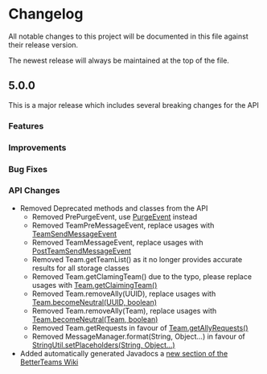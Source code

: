 # Changelog

All notable changes to this project will be documented in this file against their release version.

The newest release will always be maintained at the top of the file.

## 5.0.0

This is a major release which includes several breaking changes for the API

### Features

### Improvements

### Bug Fixes

### API Changes

* Removed Deprecated methods and classes from the API
    * Removed PrePurgeEvent,
      use [PurgeEvent](https://betterteams.booksaw.dev/apidocs/com/booksaw/betterTeams/customEvents/PurgeEvent.html)
      instead
    * Removed TeamPreMessageEvent,
      replace usages
      with [TeamSendMessageEvent](https://betterteams.booksaw.dev/apidocs/com/booksaw/betterTeams/customEvents/TeamSendMessageEvent.html)
    * Removed TeamMessageEvent,
      replace usages
      with [PostTeamSendMessageEvent](https://betterteams.booksaw.dev/apidocs/com/booksaw/betterTeams/customEvents/post/PostTeamSendMessageEvent.html)
    * Removed Team.getTeamList() as it no longer provides accurate results for all storage classes
    * Removed Team.getClamingTeam() due to the typo, please
      replace usages
      with [Team.getClaimingTeam()](https://betterteams.booksaw.dev/apidocs/com/booksaw/betterTeams/Team.html#getClaimingTeam(org.bukkit.Location))
    * Removed Team.removeAlly(UUID),
      replace usages
      with [Team.becomeNeutral(UUID, boolean)](https://betterteams.booksaw.dev/apidocs/com/booksaw/betterTeams/Team.html#becomeNeutral(java.util.UUID,boolean))
    * Removed Team.removeAlly(Team), replace usages
      with [Team.becomeNeutral(Team, boolean)](https://betterteams.booksaw.dev/apidocs/com/booksaw/betterTeams/Team.html#becomeNeutral(com.booksaw.betterTeams.Team,boolean))
    * Removed Team.getRequests in favour
      of [Team.getAllyRequests()](https://betterteams.booksaw.dev/apidocs/com/booksaw/betterTeams/Team.html#getAllyRequests())
    * Removed MessageManager.format(String, Object...) in favour
      of [StringUtil.setPlaceholders(String, Object...)](https://betterteams.booksaw.dev/apidocs/com/booksaw/betterTeams/util/StringUtil.html#setPlaceholders(java.lang.String,java.lang.Object...))
* Added automatically generated Javadocs
  a [new section of the BetterTeams Wiki](https://betterteams.booksaw.dev/apidocs/index.html)
